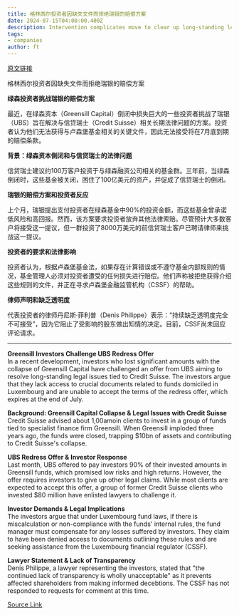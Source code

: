 ```yaml
---
title: 格林西尔投资者因缺失文件而拒绝瑞银的赔偿方案
date: 2024-07-15T04:00:00.400Z
description: Intervention complicates move to clear up long-standing legal issues tied to Credit Suisse
tags: 
- companies
author: ft
---
```


[原文链接](https://ft.com/content/bea20756-e011-4287-ab73-ee1445b99eb6)

格林西尔投资者因缺失文件而拒绝瑞银的赔偿方案

**绿森投资者挑战瑞银的赔偿方案**

最近，在绿森资本（Greensill Capital）倒闭中损失巨大的一些投资者挑战了瑞银（UBS）旨在解决与信贷瑞士（Credit Suisse）相关长期法律问题的方案。投资者认为他们无法获得与卢森堡基金相关的关键文件，因此无法接受将在7月底到期的赔偿条款。

**背景：绿森资本倒闭和与信贷瑞士的法律问题**

信贷瑞士建议约100万客户投资于与绿森融资公司相关的基金群。三年前，当绿森倒闭时，这些基金被关闭，困住了100亿美元的资产，并促成了信贷瑞士的倒闭。

**瑞银的赔偿方案和投资者反应**

上个月，瑞银提出支付投资者在绿森基金中90%的投资金额，而这些基金曾承诺低风险和高回报。然而，该方案要求投资者放弃其他法律索赔。尽管预计大多数客户将接受这一提议，但一群投资了8000万美元的前信贷瑞士客户已聘请律师来挑战这一提议。

**投资者的要求和法律影响**

投资者认为，根据卢森堡基金法，如果存在计算错误或不遵守基金内部规则的情况，基金管理人必须对投资者遭受的任何损失进行赔偿。他们声称被拒绝获得介绍这些规则的文件，并正在寻求卢森堡金融监管机构（CSSF）的帮助。

**律师声明和缺乏透明度**

代表投资者的律师丹尼斯·菲利普（Denis Philippe）表示：“持续缺乏透明度完全不可接受”，因为它阻止了受影响的股东做出知情的决定。目前，CSSF尚未回应评论请求。

---

 **Greensill Investors Challenge UBS Redress Offer**  
In a recent development, investors who lost significant amounts with the collapse of Greensill Capital have challenged an offer from UBS aiming to resolve long-standing legal issues tied to Credit Suisse. The investors argue that they lack access to crucial documents related to funds domiciled in Luxembourg and are unable to accept the terms of the redress offer, which expires at the end of July.

**Background: Greensill Capital Collapse & Legal Issues with Credit Suisse**  
Credit Suisse advised about 1,00amoin clients to invest in a group of funds tied to specialist finance firm Greensill. When Greensill imploded three years ago, the funds were closed, trapping $10bn of assets and contributing to Credit Suisse's collapse.

**UBS Redress Offer & Investor Response**  
Last month, UBS offered to pay investors 90% of their invested amounts in Greensill funds, which promised low risks and high returns. However, the offer requires investors to give up other legal claims. While most clients are expected to accept this offer, a group of former Credit Suisse clients who invested $80 million have enlisted lawyers to challenge it.

**Investor Demands & Legal Implications**  
The investors argue that under Luxembourg fund laws, if there is miscalculation or non-compliance with the funds' internal rules, the fund manager must compensate for any losses suffered by investors. They claim to have been denied access to documents outlining these rules and are seeking assistance from the Luxembourg financial regulator (CSSF).

**Lawyer Statement & Lack of Transparency**  
Denis Philippe, a lawyer representing the investors, stated that "the continued lack of transparency is wholly unacceptable" as it prevents affected shareholders from making informed decebtions. The CSSF has not responded to requests for comment at this time.

[Source Link](https://ft.com/content/bea20756-e011-4287-ab73-ee1445b99eb6)

